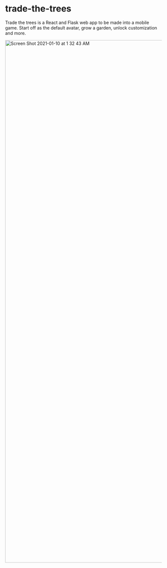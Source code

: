 # trade-the-trees

Trade the trees is a React and Flask web app to be made into a mobile game. Start off as the default avatar, grow a garden, unlock customization and more. 

<img width="1675" alt="Screen Shot 2021-01-10 at 1 32 43 AM" src="https://user-images.githubusercontent.com/60166421/104125135-aef47700-5309-11eb-9426-fab36b727f7c.png">

